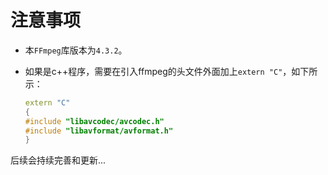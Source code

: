 # 注意事项

- 本`FFmpeg`库版本为`4.3.2`。

- 如果是c++程序，需要在引入ffmpeg的头文件外面加上`extern "C"`，如下所示：

  ```c++
  extern "C"
  {
  #include "libavcodec/avcodec.h"
  #include "libavformat/avformat.h"
  }
  ```

后续会持续完善和更新...

